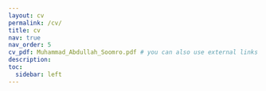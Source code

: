 ```yaml
---
layout: cv
permalink: /cv/
title: cv
nav: true
nav_order: 5
cv_pdf: Muhammad_Abdullah_Soomro.pdf # you can also use external links here
description:
toc:
  sidebar: left
---
```

